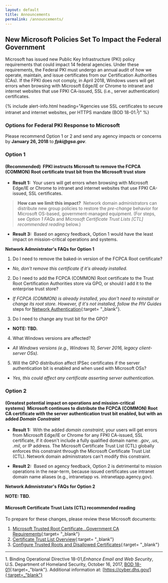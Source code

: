 ```yaml
---
layout: default
title: Announcements
permalink: /announcements/
---
```


## New Microsoft Policies Set To Impact the Federal Government

Microsoft has issued new Public Key Infrastructure (PKI) policy requirements that could impact 14 federal agencies. Under these requirements, the Federal PKI must undergo an annual audit of how we operate, maintain, and issue certificates from our Certification Authorities (CAs). If the FPKI does not comply, in April 2018, Windows users will get errors when browsing with Microsoft Edge/IE or Chrome to intranet and internet websites that use FPKI CA-issued, SSL (i.e., server authentication) certificates.

{% include alert-info.html heading="Agencies use SSL certificates to secure intranet and internet websites, per HTTPS mandate (BOD 18-01.<sup>[1](#1)</sup>)" %} 

### Options for Federal PKI Response to Microsoft

Please recommend Option 1 or 2 and send any agency impacts or concerns by **January 26, 2018** to **_fpki@gsa.gov_**. 

### Option 1
#### (Recommended)&nbsp;&nbsp;FPKI instructs Microsoft to remove the FCPCA (COMMON) Root certificate trust bit from the Microsoft trust store

* **Result 1:**&nbsp;&nbsp;Your users will get errors when browsing with Microsoft Edge/IE or Chrome to intranet and internet websites that use FPKI CA-issued, SSL certificates.

> **How can we limit this impact?**&nbsp;&nbsp;Network domain administrators can distribute new group policies to restore the _pre-change_ behavior for Microsoft OS-based, government-managed equipment. (For steps, see _Option 1 FAQs_ and _Microsoft Certificate Trust Lists [CTL] recommended reading_ below.)

* **Result 3:**&nbsp;&nbsp;Based on agency feedback, Option 1 would have the least impact on mission-critical operations and systems. 

**Network Admnistrator's FAQs for Option 1**

1. Do I need to remove the baked-in version of the FCPCA Root certificate?
* _No, don't remove this certificate if it's already installed._
2. Do I need to add the FCPCA (COMMON) Root certificate to the Trust Root Certification Authorities store via GPO, or should I add it to the enterprise trust store?
* _If FCPCA (COMMON) is already installed, you don't need to reinstall or change its root store. However, if it's not installed, follow the PIV Guides_ steps for [Network Authentication](https://piv.idmanagement.gov/networkconfig/){:target= "_blank"}.
3. Do I need to change any trust bit for the GPO?
* **NOTE: TBD.**
4. What Windows versions are affected?
* _All Windows versions (e.g., Windows 10, Server 2016, legacy client-server OSs)._
5. Will the GPO distribution affect IPSec certificates if the server authentication bit is enabled and when used with Microsoft OSs?
* _Yes, this could affect any certificate asserting server authentication._

### Option 2
#### (Greatest potential impact on operations and mission-critical systems)&nbsp;&nbsp;Microsoft continues to distribute the FCPCA (COMMON) Root CA certificate with the server authentication trust bit enabled, but with an added _Domain Constraint_

* **Result 1:**&nbsp;&nbsp;With the added _domain constraint_, your users will get errors from Microsoft Edge/IE or Chrome for any FPKI CA-issued, SSL certificate, if it doesn't include a fully qualified domain name: _.gov_, _.us_, _.mil_, or IP address. The Microsoft Certificate Trust List (CTL) globally enforces this constraint through the Microsoft Certificate Trust List (CTL). Network domain administrators can't modify this constraint. 

* **Result 2:**&nbsp;&nbsp;Based on agency feedback, Option 2 is detrimental to mission operations in the near-term, because issued certificates use intranet domain name aliases (e.g., intranetapp vs. intranetapp.agency.gov).

**Network Admnistrator's FAQs for Option 2**

**NOTE: TBD.**

#### Microsoft Certificate Trust Lists (CTL) recommended reading

To prepare for these changes, please review these Microsoft documents:

1. [Microsoft Trusted Root Certificate...Government CA Requirements](https://social.technet.microsoft.com/wiki/contents/articles/31635.microsoft-trusted-root-certificate-program-audit-requirements.aspx#Government_CA_Requirements){:target= "_blank"}
2. [Certificate Trust List Overview](https://msdn.microsoft.com/en-us/library/windows/desktop/aa376545(v=vs.85).aspx){:target= "_blank"}
2. [Configure Trusted Roots and Disallowed Certificates](https://technet.microsoft.com/en-us/library/dn265983.aspx){:target= "_blank"}

-------
<a name="1">1</a>. Binding Operational Directive 18-01,_Enhance Email and Web Security_, U.S. Department of Homeland Security, October 16, 2017, [BOD 18-01](https://cyber.dhs.gov/assets/report/bod-18-01.pdf){:target=_"blank"}. Additional information at: [https://cyber.dhs.gov/]{:target=_"blank"}

